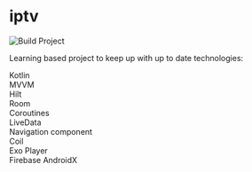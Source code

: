 # iptv
![Build Project](https://github.com/slikasgiedrius/iptv/workflows/Build%20Project/badge.svg)

Learning based project to keep up with up to date technologies:

Kotlin  
MVVM  
Hilt  
Room  
Coroutines  
LiveData  
Navigation component  
Coil  
Exo Player  
Firebase
AndroidX



